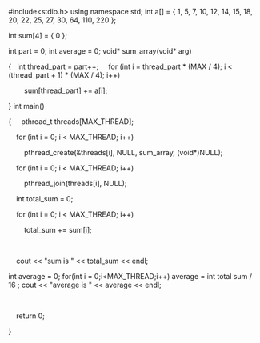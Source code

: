 #include<stdio.h>
using namespace std; 
int a[] = { 1, 5, 7, 10, 12, 14, 15, 18, 20, 22, 25, 27, 30, 64, 110, 220 }; 

int sum[4] = { 0 }; 

int part = 0; 
int average = 0;
void* sum_array(void* arg) 

{ 
  int thread_part = part++; 
    for (int i = thread_part * (MAX / 4); i < (thread_part + 1) * (MAX / 4); i++) 

        sum[thread_part] += a[i]; 

} 
int main() 

{
    pthread_t threads[MAX_THREAD]; 

    for (int i = 0; i < MAX_THREAD; i++) 

        pthread_create(&threads[i], NULL, sum_array, (void*)NULL);  

    for (int i = 0; i < MAX_THREAD; i++) 

        pthread_join(threads[i], NULL); 

    int total_sum = 0; 

    for (int i = 0; i < MAX_THREAD; i++) 

        total_sum += sum[i]; 

  

    cout << "sum is " << total_sum << endl; 

int average  = 0;
for(int i = 0;i<MAX_THREAD;i++)
average = int total sum / 16 ;
cout << "average is " << average << endl;
 

  

    return 0; 

}
